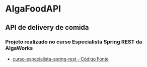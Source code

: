 # AlgaFoodAPI
 ## API de delivery de comida
 ### Projeto realizado no curso Especialista Spring REST da AlgaWorks
 - [curso-especialista-spring-rest - Código Fonte](https://github.com/algaworks/curso-especialista-spring-rest)